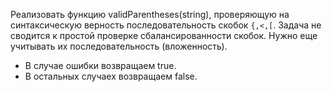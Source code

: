 Реализовать функцию validParentheses(string), проверяющую на синтаксическую верность последовательность скобок `{,<,[`. 
Задача не сводится к простой проверке сбалансированности скобок. Нужно еще учитывать их последовательность (вложенность).

- В случае ошибки возвращаем true.
- В остальных случаех возвращаем false.